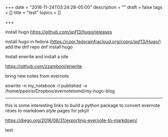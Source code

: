 +++
date = "2016-11-24T03:24:28-05:00"
description = ""
draft = false
tags = []
title = "test"
topics = []

+++

install hugo 
<a href='https://github.com/spf13/hugo/releases'>https://github.com/spf13/hugo/releases</a>


install hugo in fedora  (<a href='https://copr.fedorainfracloud.org/coprs/spf13/Hugo/'>https://copr.fedorainfracloud.org/coprs/spf13/Hugo/</a>)
add the dnf repo 
dnf install hugo 




Install enwrite and install a site 


<a href='https://github.com/zzamboni/enwrite'>https://github.com/zzamboni/enwrite</a> 


bring new notes from evernote


enwrite -n my_notebook -t published -o /home/ppeiris/Dropbox/evernotetomd/my-hugo-blog


<hr/>
this is some interesting links to build a python package to convert evernote ntoes to markdown style pages for jekyll 


<a href='https://diego.org/2016/08/31/exporting-evernote-to-markdown/'>https://diego.org/2016/08/31/exporting-evernote-to-markdown/</a>




test
